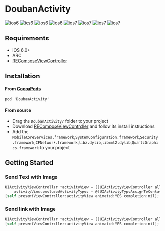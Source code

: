 DoubanActivity
==============
![ios6](https://raw.github.com/iDay/DoubanActivity/master/6-1.png)
![ios6](https://raw.github.com/iDay/DoubanActivity/master/6-2.png)
![ios6](https://raw.github.com/iDay/DoubanActivity/master/6-3.png)
![ios6](https://raw.github.com/iDay/DoubanActivity/master/6-4.png)
![ios7](https://raw.github.com/iDay/DoubanActivity/master/7-1.png)
![ios7](https://raw.github.com/iDay/DoubanActivity/master/7-2.png)
![ios7](https://raw.github.com/iDay/DoubanActivity/master/7-3.png)
![ios7](https://raw.github.com/iDay/DoubanActivity/master/7-4.png)

## Requirements

* iOS 6.0+
* ARC
* [REComposeViewController](https://github.com/romaonthego/REComposeViewController)

## Installation

#### From [CocoaPods](http://www.cocoapods.org)

`pod 'DoubanActivity'`

#### From source

* Drag the `DoubanActivity/` folder to your project
* Download [REComposeViewController](https://github.com/romaonthego/REComposeViewController) and follow its install instructions
* Add the `MobileCoreServices.framework`,`SystemConfiguration.framework`,`Security.framework`,`CFNetwork.framework`,`libz.dylib`,`libxml2.dylib`,`QuartzGraphics.framework` to your project

## Getting Started

### Send Text with Image

````objective-c
UIActivityViewController *activityView = [[UIActivityViewController alloc] initWithActivityItems:@[@"Title here", [UIImage imageNamed:@"OAuth"]] applicationActivities:@[[[DoubanActivity alloc] initWithViewController:self apiKey:@"04e0b2ab7ca02a8a0ea2180275e07f9e" privateKey:@"4275ee2fa3689a2f"]]];
    activityView.excludedActivityTypes = @[UIActivityTypeAssignToContact, UIActivityTypeCopyToPasteboard, UIActivityTypePrint];
[self presentViewController:activityView animated:YES completion:nil];
````

### Send link with Image

````objective-c
UIActivityViewController *activityView = [[UIActivityViewController alloc] initWithActivityItems:@[@"Title here", [NSURL URLWithString:@"http://www.google.com"], [NSURL URLWithString:@"https://www.google.com/images/srpr/logo11w.png"]] applicationActivities:@[[[DoubanActivity alloc] initWithViewController:self apiKey:@"04e0b2ab7ca02a8a0ea2180275e07f9e" privateKey:@"4275ee2fa3689a2f"]]];
[self presentViewController:activityView animated:YES completion:nil];
````